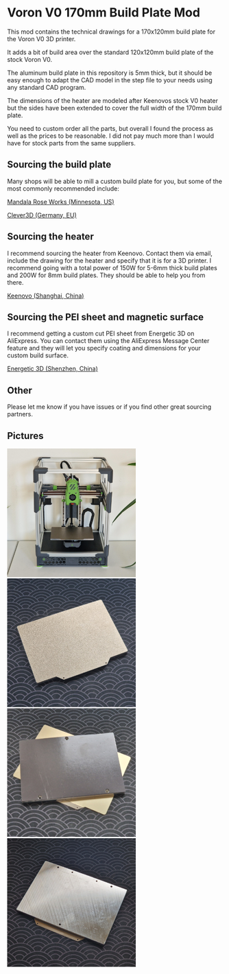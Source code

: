 # Voron V0 170mm Build Plate Mod
This mod contains the technical drawings for a 170x120mm build plate for the Voron V0 3D printer.

It adds a bit of build area over the standard 120x120mm build plate of the stock Voron V0.

The aluminum build plate in this repository is 5mm thick, but it should be easy enough to adapt the CAD model in the step file to your needs using any standard CAD program.

The dimensions of the heater are modeled after Keenovos stock V0 heater but the sides have been extended to cover the full width of the 170mm build plate.

You need to custom order all the parts, but overall I found the process as well as the prices to be reasonable. I did not pay much more than I would have for stock parts from the same suppliers.

## Sourcing the build plate
Many shops will be able to mill a custom build plate for you, but some of the most commonly recommended include:

[Mandala Rose Works (Minnesota, US)](https://mandalaroseworks.com/)

[Clever3D (Germany, EU)](https://clever3d.de/)

## Sourcing the heater
I recommend sourcing the heater from Keenovo. Contact them via email, include the drawing for the heater and specify that it is for a 3D printer. I recommend going with a total power of 150W for 5-6mm thick build plates and 200W for 8mm build plates. They should be able to help you from there.

[Keenovo (Shanghai, China)](https://keenovo.store/)

## Sourcing the PEI sheet and magnetic surface
I recommend getting a custom cut PEI sheet from Energetic 3D on AliExpress. You can contact them using the AliExpress Message Center feature and they will let you specify coating and dimensions for your custom build surface.

[Energetic 3D (Shenzhen, China)](https://energetic3d.aliexpress.com)

## Other
Please let me know if you have issues or if you find other great sourcing partners.

## Pictures
<img src="Images/build.jpg" width="300" height="300">
<img src="Images/pei.jpg" width="300" height="300">
<img src="Images/mag.jpg" width="300" height="300">
<img src="Images/plate.jpg" width="300" height="300">



